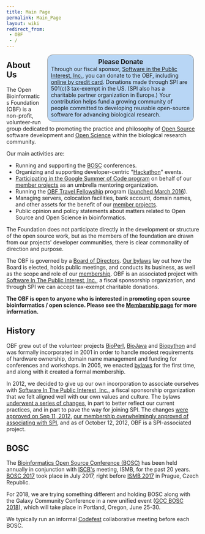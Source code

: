 ```yaml
---
title: Main Page
permalink: Main_Page
layout: wiki
redirect_from:
 - OBF
 - /
---
```


<div style="float:right;">
<div style="width:26em; background-color: rgb(184,214,245); border: 1px solid grey; border-radius: 1em; margin: 0em 1em 0em 1em; padding: 0.6em;">
<span style="font-size: larger">
<center>
<b>Please Donate</b>
</center>
</span>
Through our fiscal sponsor, <a href="http://spi-inc.org/donations">
Software in the Public Interest, Inc.</a>, you can donate to the OBF,
including <a href="https://co.clickandpledge.com/advanced/default.aspx?wid=66788#">
online by credit card</a>.
Donations made through SPI are 501(c)3 tax-exempt in the US. (SPI also
has a charitable partner organization in Europe.) Your contribution
helps fund a growing community of people committed to developing
reusable open-source software for advancing biological research.
</div>
</div>

## About Us

The Open Bioinformatics Foundation (OBF) is a non-profit, volunteer-run
group dedicated to promoting the practice and philosophy of [Open
Source](wp:open_source "wikilink") software development and [Open
Science](wp:Open_science "wikilink") within the biological research
community.

Our main activities are:

- Running and supporting the [BOSC](BOSC "wikilink") conferences.
- Organizing and supporting developer-centric
  "[Hackathon](Hackathon "wikilink")" events.
- [ Participating in the Google Summer of Code
  program](Google_Summer_of_Code "wikilink") on behalf of our [ member
  projects](Projects "wikilink") as an umbrella mentoring organization.
- Running the [OBF Travel
  Fellowship](https://github.com/OBF/obf-docs/blob/master/Travel_fellowships.md)
  program ([launched March
  2016](http://news.open-bio.org/2016/03/01/obf-travel-fellowship-program/)).
- Managing servers, colocation facilities, bank account, domain names,
  and other assets for the benefit of our [ member
  projects](Projects "wikilink").
- Public opinion and policy statements about matters related to Open
  Source and Open Science in bioinformatics.

The Foundation does not participate directly in the development or
structure of the open source work, but as the members of the foundation
are drawn from our projects' developer communities, there is clear
commonality of direction and purpose.

The OBF is governed by a [Board of Directors](Board "wikilink"). [Our
bylaws](/wiki/OBF-Bylaws.pdf "wikilink") lay out how the Board is
elected, holds public meetings, and conducts its business, as well as
the scope and role of our [membership](membership "wikilink"). OBF is an
associated project with [Software In The Public Interest,
Inc.](http://spi-inc.org/), a fiscal sponsorship organization, and
through SPI we can accept tax-exempt charitable donations.

**The OBF is open to anyone who is interested in promoting open source
bioinformatics / open science. Please see the [Membership
page](Open_Bioinformatics_Foundation:Membership_application "wikilink")
for more information.**

## History

OBF grew out of the volunteer projects [BioPerl](BioPerl "wikilink"),
[BioJava](BioJava "wikilink") and [Biopython](Biopython "wikilink") and
was formally incorporated in 2001 in order to handle modest requirements
of hardware ownership, domain name management and funding for
conferences and workshops. In 2005, we enacted [
bylaws](/wiki/OBF-Bylaws.pdf "wikilink") for the first time, and along
with it created a formal membership.

In 2012, we decided to give up our own incorporation to associate
ourselves with [Software In The Public Interest,
Inc.](http://spi-inc.org/), a fiscal sponsorship organization that we
felt aligned well with our own values and culture. The bylaws [underwent
a series of changes](https://github.com/OBF/obf-docs/pull/8), in part to
better reflect our current practices, and in part to pave the way for
joining SPI. The changes [ were approved on Sep 11,
2012](Minutes:2012_Sep_ConfCall "wikilink"), [our membership
overwhelmingly approved of associating with
SPI](http://vote.heliosvoting.org/helios/e/OBFjoiningSPI), and as of
October 12, 2012, OBF is a SPI-associated project.

## BOSC

The [Bioinformatics Open Source Conference (BOSC)](BOSC "wikilink") has
been held annually in conjunction with [ISCB's](http://www.iscb.org)
meeting, ISMB, for the past 20 years. [BOSC 2017](BOSC_2017 "wikilink")
took place in July 2017, right before [ISMB
2017](https://www.iscb.org/ismbeccb2017) in Prague, Czech Republic.

For 2018, we are trying something different and holding BOSC along with
the Galaxy Community Conference in a new unified event ([GCC BOSC
2018](https://gccbosc2018.sched.com/)), which will take place in
Portland, Oregon, June 25-30.

We typically run an informal [Codefest](Codefest "wikilink")
collaborative meeting before each BOSC.
